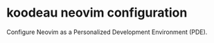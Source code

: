 # koodeau neovim configuration

Configure Neovim as a Personalized Development Environment (PDE).


